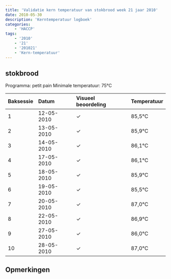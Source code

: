 ```yaml
---
title: 'Validatie kern temperatuur van stokbrood week 21 jaar 2010'
date: 2010-05-30
description: 'Kerntemperatuur logboek'
categories:
    - 'HACCP'
tags:
    - '2010'
    - '21'
    - '201021'
    - 'Kern-temperatuur'
---
```


## stokbrood

Programma: petit pain
Minimale temperatuur: 75°C

| Baksessie | Datum | Visueel beoordeling | Temperatuur |
|:---|:---|:---|:---|
| 1 | 12-05-2010 | &check; | 85,5°C |
| 2 | 13-05-2010 | &check; | 85,9°C |
| 3 | 14-05-2010 | &check; | 86,1°C |
| 4 | 17-05-2010 | &check; | 86,1°C |
| 5 | 18-05-2010 | &check; | 85,9°C |
| 6 | 19-05-2010 | &check; | 85,5°C |
| 7 | 20-05-2010 | &check; | 87,0°C |
| 8 | 22-05-2010 | &check; | 86,9°C |
| 9 | 27-05-2010 | &check; | 86,0°C |
| 10 | 28-05-2010 | &check; | 87,0°C |

## Opmerkingen


